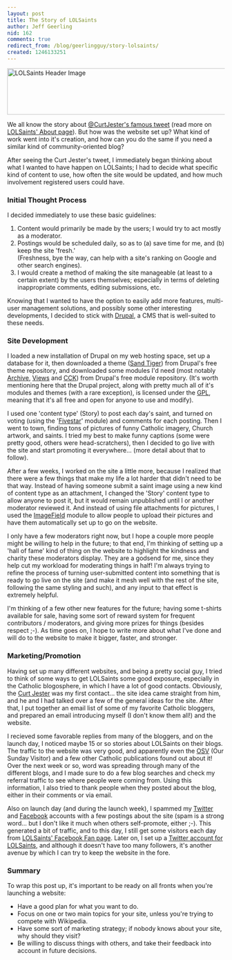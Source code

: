 ```yaml
---
layout: post
title: The Story of LOLSaints
author: Jeff Geerling
nid: 162
comments: true
redirect_from: /blog/geerlingguy/story-lolsaints/
created: 1246133251
---
```

<p class="rtecenter">
	<a href="http://www.lolsaints.com/"><img alt="LOLSaints Header Image" height="107" src="/sites/opensourcecatholic.com/files/user-uploads/oscatholic/lolsaints-header-image.jpg" width="550" /></a></p>
<p>
	We all know the story about <a href="http://twitter.com/CurtJester/status/1143171133">@CurtJester&#39;s famous tweet</a> (read more on <a href="http://www.lolsaints.com/about">LOLSaints&#39; About page</a>). But how was the website set up? What kind of work went into it&#39;s creation, and how can you do the same if you need a similar kind of community-oriented blog?</p>
<p>
	After seeing the Curt Jester&#39;s tweet, I immediately began thinking about what I wanted to have happen on LOLSaints; I had to decide what specific kind of content to use, how often the site would be updated, and how much involvement registered users could have.</p>
<!--break-->
<h3>
	Initial Thought Process</h3>
<p>
	I decided immediately to use these basic guidelines:</p>
<ol>
	<li>
		Content would primarily be made by the users; I would try to act mostly as a moderator.</li>
	<li>
		Postings would be scheduled daily, so as to (a) save time for me, and (b) keep the site &#39;fresh.&#39;<br />
		(Freshness, bye the way, can help with a site&#39;s ranking on Google and other search engines).</li>
	<li>
		I would create a method of making the site manageable (at least to a certain extent) by the users themselves; especially in terms of deleting inappropriate comments, editing submissions, etc.</li>
</ol>
<p>
	Knowing that I wanted to have the option to easily add more features, multi-user management solutions, and possibly some other interesting developments, I decided to stick with <a href="http://drupal.org/">Drupal</a>, a CMS that is well-suited to these needs.</p>
<h3>
	Site Development</h3>
<p>
	I loaded a new installation of Drupal on my web hosting space, set up a database for it, then downloaded a theme (<a href="http://drupal.org/project/sandtiger">Sand Tiger</a>) from Drupal&#39;s free theme repository, and downloaded some modules I&#39;d need (most notably <a href="http://drupal.org/project/archive">Archive</a>, <a href="http://drupal.org/project/views">Views</a> and <a href="http://drupal.org/project/cck">CCK</a>) from Drupal&#39;s free module repository. (It&#39;s worth mentioning here that the Drupal project, along with pretty much all of it&#39;s modules and themes (with a rare exception), is licensed under the <a href="http://www.gnu.org/licenses/gpl.html">GPL</a>, meaning that it&#39;s all free and open for anyone to use and modify).</p>
<p>
	I used one &#39;content type&#39; (Story) to post each day&#39;s saint, and turned on voting (using the &#39;<a href="http://drupal.org/project/fivestar">Fivestar</a>&#39; module) and comments for each posting. Then I went to town, finding tons of pictures of funny Catholic imagery, Church artwork, and saints. I tried my best to make funny captions (some were pretty good, others were head-scratchers), then I decided to go live with the site and start promoting it everywhere... (more detail about that to follow).</p>
<p>
	After a few weeks, I worked on the site a little more, because I realized that there were a few things that make my life a lot harder that didn&#39;t need to be that way. Instead of having someone submit a saint image using a new kind of content type as an attachment, I changed the &#39;Story&#39; content type to allow anyone to post it, but it would remain unpublished until I or another moderator reviewed it. And instead of using file attachments for pictures, I used the <a href="http://drupal.org/project/imagefield">ImageField</a> module to allow people to upload their pictures and have them automatically set up to go on the website.</p>
<p>
	I only have a few moderators right now, but I hope a couple more people might be willing to help in the future; to that end, I&#39;m thinking of setting up a &#39;hall of fame&#39; kind of thing on the website to highlight the kindness and charity these moderators display. They are a godsend for me, since they help cut my workload for moderating things in half! I&#39;m always trying to refine the process of turning user-submitted content into something that is ready to go live on the site (and make it mesh well with the rest of the site, following the same styling and such), and any input to that effect is extremely helpful.</p>
<p>
	I&#39;m thinking of a few other new features for the future; having some t-shirts available for sale, having some sort of reward system for frequent contributors / moderators, and giving more prizes for things (besides respect ;-). As time goes on, I hope to write more about what I&#39;ve done and will do to the website to make it bigger, faster, and stronger.</p>
<h3>
	Marketing/Promotion</h3>
<p>
	Having set up many different websites, and being a pretty social guy, I tried to think of some ways to get LOLSaints some good exposure, especially in the Catholic blogosphere, in which I have a lot of good contacts. Obviously, the <a href="http://splendoroftruth.com/curtjester/">Curt Jester</a> was my first contact... the site idea came straight from him, and he and I had talked over a few of the general ideas for the site. After that, I put together an email list of some of my favorite Catholic bloggers, and prepared an email introducing myself (I don&#39;t know them all!) and the website.</p>
<p>
	I recieved some favorable replies from many of the bloggers, and on the launch day, I noticed maybe 15 or so stories about LOLSaints on their blogs. The traffic to the website was very good, and apparently even the <a href="http://www.osv.com/">OSV</a> (Our Sunday Visitor) and a few other Catholic publications found out about it! Over the next week or so, word was spreading through many of the different blogs, and I made sure to do a few blog searches and check my referral traffic to see where people were coming from. Using this information, I also tried to thank people when they posted about the blog, either in their comments or via email.</p>
<p>
	Also on launch day (and during the launch week), I spammed my <a href="http://twitter.com/geerlingguy">Twitter</a> and <a href="http://facebook.com/geerlingguy">Facebook</a> accounts with a few postings about the site (spam is a strong word... but I don&#39;t like it much when others self-promote, either ;-). This generated a bit of traffic, and to this day, I still get some visitors each day from <a href="http://www.facebook.com/pages/Vatican-City/LOLSaintscom-Saints-with-a-Smile/63001301552">LOLSaints&#39; Facebook Fan page</a>. Later on, I set up a <a href="http://twitter.com/LOLSaints">Twitter account for LOLSaints</a>, and although it doesn&#39;t have too many followers, it&#39;s another avenue by which I can try to keep the website in the fore.</p>
<h3>
	Summary</h3>
<p>
	To wrap this post up, it&#39;s important to be ready on all fronts when you&#39;re launching a website:</p>
<ul>
	<li>
		Have a good plan for what you want to do.</li>
	<li>
		Focus on one or two main topics for your site, unless you&#39;re trying to compete with Wikipedia.</li>
	<li>
		Have some sort of marketing strategy; if nobody knows about your site, why should they visit?</li>
	<li>
		Be willing to discuss things with others, and take their feedback into account in future decisions.</li>
</ul>
